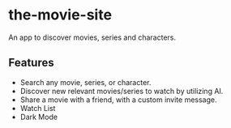 # the-movie-site
An app to discover movies, series and characters.


## Features 
- Search any movie, series, or character.
- Discover new relevant movies/series to watch by utilizing AI.
- Share a movie with a friend, with a custom invite message.
- Watch List 
- Dark Mode



